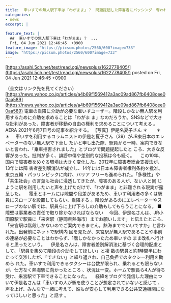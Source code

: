 ```yaml
---
title:  車いすでの無人駅下車は「わがまま」？　問題提起した障害者にバッシング　奪われていく移動の自由の権利  
categories:
- news
excerpt: |
  
feature_text: |
  ##  車いすでの無人駅下車は「わがまま」？　...
  Fri, 04 Jun 2021 12:46:45  +0900
feature_image: "https://picsum.photos/2560/600?image=733"
image: "https://picsum.photos/2560/600?image=733"
---
```


[https://asahi.5ch.net/test/read.cgi/newsplus/1622778405/](https://asahi.5ch.net/test/read.cgi/newsplus/1622778405/)
posted on Fri, 04 Jun 2021 12:46:45  +0900

<!--more-->

（全文はリンク先を見てください） [https://news.yahoo.co.jp/articles/a4b69f1569412a3ac09ad867fb6408cee00aa589](https://news.yahoo.co.jp/articles/a4b69f1569412a3ac09ad867fb6408cee00aa589) 電車の乗降に介助が必要な車いすユーザー。階段しかない無人駅を利用するために介助を求めることは「わがま ま」なのだろうか。SNSなどで大きな批判があった、障害者が移動の自由の権利を求めることについて考える 。AERA 2021年6月7日号の記事を紹介する。 【写真】伊是名夏子さん ＊　　＊　　＊ 　車いすを利用するコラムニストの伊是名夏子さん（39）がJR東日本のエレベーターのない無人駅で下車し たいと申し出た際、駅員から一時、案内できないと言われ、「乗車拒否されました」とブログで問題提起したと ころ、大きな反響があった。批判が多く、誹謗中傷や差別的な投稿は今も続く。 　この10年、国内で障害者をめぐる環境は大きく変化した。2012年に障害者総合支援法が、13年には障 害者差別解消法が成立し、14年には日本も障害者権利条約を批准。東京五輪・パラリンピックに向け、バリア フリーも進められた。「多様性」や「共生社会」の言葉も社会に浸透してきたが、障害のある人が、ない人と同 じように駅を利用したいと声を上げただけで、「わがまま」と非難される現実が露呈した。 　電車とホームには隙間や段差があるため、車いす利用者の多くは駅員にスロープを設置してもらい、乗降する 。階段があるのにエレベーターやスロープのない駅では、駅員らに上げ下ろしの介助もしてもらうことになる。 ■障壁は事業者の責任で取り除かなければならない 　今回、伊是名さんは、JR小田原駅で駅員に「来宮駅（静岡県熱海市）までお願いします」と伝えたところ、 「来宮駅は階段しかないのでご案内できません。熱海まででいいですか」と言われた。出発前にネットで駅構内 図を見たが、来宮駅が無人駅であることや事前の連絡が必要なことはわからず、1階しかなかったため車いすの まま改札へ行けると思ったという。 　伊是名さんは、障害者差別解消法に基づく合理的配慮として、「駅員を集めて階段の介助をしてほしい」と複 数の駅員と約1時間半にわたって交渉したが、「できない」と繰り返され、自己負担でのタクシー利用を勧めら れた。車いすで利用できるタクシーは台数が限られ、乗れるとも限らないが、仕方なく熱海駅に向かったところ 、状況は一変。ホームで駅長ら4人が待ち受け、来宮駅で下車できることになった。 　経緯をブログで発信した理由について伊是名さんは「車いすの人が駅を使うことが想定されていないと感じて 、声を上げ、みんなで一緒に考えて、誰もが安心して利用できる公共交通機関になってほしいと思った」と話す 。
